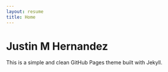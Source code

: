 ```yaml
---
layout: resume  
title: Home
---
```


# Justin M Hernandez
This is a simple and clean GitHub Pages theme built with Jekyll.
